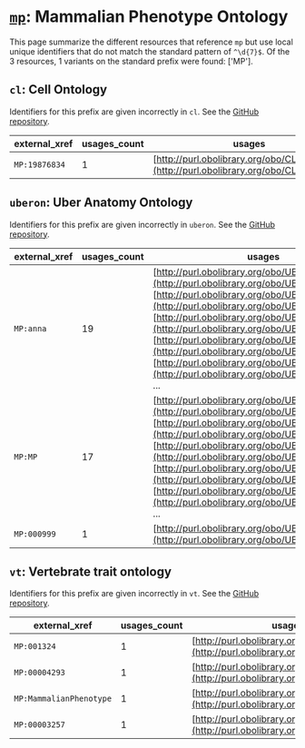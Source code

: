 # [`mp`](https://bioregistry.io/mp): Mammalian Phenotype Ontology

This page summarize the different resources that reference `mp`
but use local unique identifiers that do not match the standard pattern of
`^\d{7}$`. Of the 3 resources,
1 variants on the standard prefix were found: ['MP'].

## `cl`: Cell Ontology

Identifiers for this prefix are given incorrectly in `cl`. See the [GitHub repository](https://github.com/obophenotype/cell-ontology).

| external_xref   |   usages_count | usages                                                                                 |
|-----------------|----------------|----------------------------------------------------------------------------------------|
| `MP:19876834`   |              1 | [http://purl.obolibrary.org/obo/CL_0002488](http://purl.obolibrary.org/obo/CL_0002488) |

## `uberon`: Uber Anatomy Ontology

Identifiers for this prefix are given incorrectly in `uberon`. See the [GitHub repository](https://github.com/obophenotype/uberon).

| external_xref   |   usages_count | usages                                                                                                                                                                                                                                                                                                                                                                                                                                                                                              |
|-----------------|----------------|-----------------------------------------------------------------------------------------------------------------------------------------------------------------------------------------------------------------------------------------------------------------------------------------------------------------------------------------------------------------------------------------------------------------------------------------------------------------------------------------------------|
| `MP:anna`       |             19 | [http://purl.obolibrary.org/obo/UBERON_0001258](http://purl.obolibrary.org/obo/UBERON_0001258), [http://purl.obolibrary.org/obo/UBERON_0001338](http://purl.obolibrary.org/obo/UBERON_0001338), [http://purl.obolibrary.org/obo/UBERON_0002068](http://purl.obolibrary.org/obo/UBERON_0002068), [http://purl.obolibrary.org/obo/UBERON_0002366](http://purl.obolibrary.org/obo/UBERON_0002366), [http://purl.obolibrary.org/obo/UBERON_0002366](http://purl.obolibrary.org/obo/UBERON_0002366), ... |
| `MP:MP`         |             17 | [http://purl.obolibrary.org/obo/UBERON_0000173](http://purl.obolibrary.org/obo/UBERON_0000173), [http://purl.obolibrary.org/obo/UBERON_0001259](http://purl.obolibrary.org/obo/UBERON_0001259), [http://purl.obolibrary.org/obo/UBERON_0001947](http://purl.obolibrary.org/obo/UBERON_0001947), [http://purl.obolibrary.org/obo/UBERON_0005452](http://purl.obolibrary.org/obo/UBERON_0005452), [http://purl.obolibrary.org/obo/UBERON_0008835](http://purl.obolibrary.org/obo/UBERON_0008835), ... |
| `MP:000999`     |              1 | [http://purl.obolibrary.org/obo/UBERON_0035922](http://purl.obolibrary.org/obo/UBERON_0035922)                                                                                                                                                                                                                                                                                                                                                                                                      |

## `vt`: Vertebrate trait ontology

Identifiers for this prefix are given incorrectly in `vt`. See the [GitHub repository](https://github.com/AnimalGenome/vertebrate-trait-ontology).

| external_xref           |   usages_count | usages                                                                                 |
|-------------------------|----------------|----------------------------------------------------------------------------------------|
| `MP:001324`             |              1 | [http://purl.obolibrary.org/obo/VT_0001324](http://purl.obolibrary.org/obo/VT_0001324) |
| `MP:00004293`           |              1 | [http://purl.obolibrary.org/obo/VT_0004293](http://purl.obolibrary.org/obo/VT_0004293) |
| `MP:MammalianPhenotype` |              1 | [http://purl.obolibrary.org/obo/VT_0010442](http://purl.obolibrary.org/obo/VT_0010442) |
| `MP:00003257`           |              1 | [http://purl.obolibrary.org/obo/VT_0010453](http://purl.obolibrary.org/obo/VT_0010453) |

